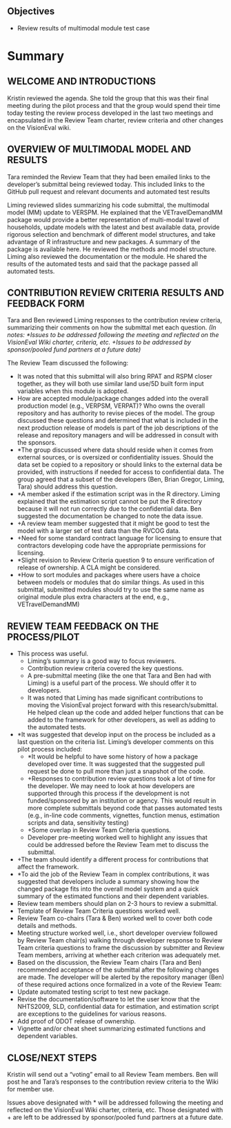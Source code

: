 ## Objectives
* Review results of multimodal module test case
# Summary
## WELCOME AND INTRODUCTIONS
Kristin reviewed the agenda. She told the group that this was their final meeting during the pilot process and that the group would spend their time today testing the review process developed in the last two meetings and encapsulated in the Review Team charter, review criteria and other changes on the VisionEval wiki.  

## OVERVIEW OF MULTIMODAL MODEL AND RESULTS
Tara reminded the Review Team that they had been emailed links to the developer’s submittal being reviewed today.  This included links to the GitHub pull request and relevant documents and automated test results 

Liming reviewed slides summarizing his code submittal, the multimodal model (MM) update to VERSPM.  He explained that the VETravelDemandMM package would provide a better representation of multi-modal travel of households, update models with the latest and best available data, provide rigorous selection and benchmark of different model structures, and take advantage of R infrastructure and new packages.  A summary of the package is available here. He reviewed the methods and model structure.  Liming also reviewed the documentation or the module. He shared the results of the automated tests and said that the package passed all automated tests.

## CONTRIBUTION REVIEW CRITERIA RESULTS AND FEEDBACK FORM
Tara and Ben reviewed Liming  responses to the contribution review criteria,  summarizing their comments on how the submittal met each question. _(In notes: *Issues to be addressed following the meeting and reflected on the VisionEval Wiki charter, criteria, etc. +Issues to be addressed by sponsor/pooled fund partners at a future date)_

The Review Team discussed the following:
* It was noted that this submittal will also bring RPAT and RSPM closer together, as they will both use similar land use/5D built form input variables when this module is adopted.
* How are accepted module/package changes added into the overall production model (e.g., VERPSM, VERPAT)?  Who owns the overall repository and has authority to revise pieces of the model.  The group discussed these questions and determined that what is included in the next production release of models is part of the job descriptions of the release and repository managers and will be addressed in consult with the sponsors.
* *The group discussed where data should reside when it comes from external sources, or is oversized or confidentiality issues.  Should the data set be copied to a repository or should links to the external data be provided, with instructions if needed for access to confidential data.  The group agreed that a subset of the developers (Ben, Brian Gregor, Liming, Tara) should address this question.
* *A member asked if the estimation script was in the R directory.  Liming explained that the estimation script cannot be put the R directory because it will not run correctly due to the confidential data. Ben suggested the documentation be changed to note the data issue.
* +A review team member suggested that it might be good to test the model with a larger set of test data than the RVCOG data.
* +Need for some standard contract language for licensing to ensure that contractors developing code have the appropriate permissions for licensing. 
* *Slight revision to Review Criteria question 9 to ensure verification of release of ownership.  A CLA might be considered.
* *How to sort modules and packages where users have a choice between models or modules that do similar things.  As used in this submittal, submitted modules should try to use the same name as original module plus extra characters at the end, e.g., VETravelDemandMM)
## REVIEW TEAM FEEDBACK ON THE PROCESS/PILOT
* This process was useful.
    * Liming’s summary is a good way to focus reviewers.
    * Contribution review criteria covered the key questions.
    * A pre-submittal meeting (like the one that Tara and Ben had with Liming) is a useful part of the process.  We should offer it to developers.
    * It was noted that Liming has made significant contributions to moving the VisionEval project forward with this research/submittal.  He helped clean up the code and added helper functions that can be added to the framework for other developers, as well as adding to the automated tests. 
* *It was suggested that develop input on the process be included as a last question on the criteria list. Liming’s developer comments on this pilot process included:
    * *It would be helpful to have some history of how a package developed over time. It was suggested that the suggested pull request be done to pull more than just a snapshot of the code. 
    * +Responses to contribution review questions took a lot of time for the developer.  We may need to look at how developers are supported through this process if the development is not funded/sponsored by an institution or agency. This would result in more complete submittals beyond code that passes automated tests (e.g., in-line code comments, vignettes, function menus, estimation scripts and data, sensitivity testing) 
   * +Some overlap in Review Team Criteria questions.
   * Developer pre-meeting worked well to highlight any issues that could be addressed before the Review Team met to discuss the submittal.
* +The team should identify a different process for contributions that affect the framework.
* *To aid the job of the Review Team in complex contributions, it was suggested that developers include a summary showing how the changed package fits into the overall model system and a quick summary of the estimated functions and their dependent variables.  
* Review team members should plan on 2-3 hours to review a submittal.
* Template of Review Team Criteria questions worked well.
* Review Team co-chairs (Tara & Ben) worked well to cover both code details and methods.
* Meeting structure worked well, i.e., short developer overview followed by Review Team chair(s) walking through developer response to Review Team criteria questions to frame the discussion by submitter and Review Team members, arriving at whether each criterion was adequately met. 
* Based on the discussion, the Review Team chairs (Tara and Ben) recommended acceptance of the submittal after the following changes are made.  The developer will be alerted by the repository manager (Ben) of these required actions once formalized in a vote of the Review Team:
* Update automated testing script to test new package.
* Revise the documentation/software to let the user know that the NHTS2009, SLD, confidential data for estimation, and estimation script are exceptions to the guidelines for various reasons.
* Add proof of ODOT release of ownership.
* Vignette and/or cheat sheet summarizing estimated functions and dependent variables.

## CLOSE/NEXT STEPS
Kristin will send out a “voting” email to all Review Team members.  Ben will post he and Tara’s responses to the contribution review criteria to the Wiki for member use.

Issues above designated with * will be addressed following the meeting and reflected on the VisionEval Wiki charter, criteria, etc. Those designated with + are left to be addressed by sponsor/pooled fund partners at a future date. 


